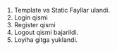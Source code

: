 1. Template va Static Fayllar ulandi.
2. Login qismi
3. Register qismi
4. Logout qismi bajarildi.
5. Loyiha gitga yuklandi.
